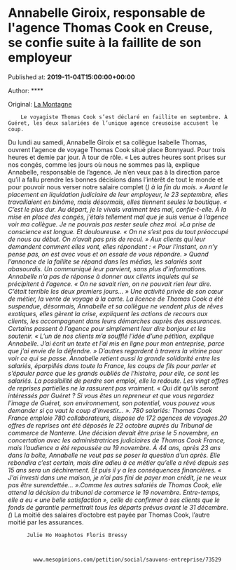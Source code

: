 
# Annabelle Giroix, responsable de l'agence Thomas Cook en Creuse, se confie suite à la faillite de son employeur

Published at: **2019-11-04T15:00:00+00:00**

Author: ****

Original: [La Montagne](https://www.lamontagne.fr/gueret-23000/actualites/annabelle-giroix-responsable-de-l-agence-thomas-cook-en-creuse-se-confie-suite-a-la-faillite-de-son-employeur_13675923/)


        Le voyagiste Thomas Cook s’est déclaré en faillite en septembre. À Guéret, les deux salariées de l’unique agence creusoise accusent le coup.
      
Du lundi au samedi, Annabelle Giroix et sa collègue Isabelle Thomas, ouvrent l’agence de voyage Thomas Cook situé place Bonnyaud. Pour trois heures et demie par jour. À tour de rôle.
« Les autres heures sont prises sur nos congés, comme les jours où nous ne sommes pas là, explique Annabelle, responsable de l’agence. Je n’en veux pas à la direction parce qu’il a fallu prendre les bonnes décisions dans l’intérêt de tout le monde et pour pouvoir nous verser notre salaire complet (*) à la fin du mois. »
Avant le placement en liquidation judiciaire de leur employeur, le 23 septembre, elles travaillaient en binôme, mais désormais, elles tiennent seules la boutique. « C’est le plus dur. Au départ, je le vivais vraiment très mal, confie-t-elle. À la mise en place des congés, j’étais tellement mal que je suis venue à l’agence voir ma collègue. Je ne pouvais pas rester seule chez moi. »La prise de conscience est longue. Et douloureuse. « On ne s’est pas du tout préoccupé de nous au début. On n’avait pas pris de recul. » Aux clients qui leur demandent comment elles vont, elles répondent : « Pour l’instant, on n’y pense pas, on est avec vous et on essaie de vous répondre. »
Quand l’annonce de la faillite se répand dans les médias, les salariés sont abasourdis. Un communiqué leur parvient, sans plus d’informations. Annabelle n’a pas de réponse à donner aux clients inquiets qui se précipitent à l’agence. « On ne savait rien, on ne pouvait rien leur dire. C’était terrible les deux premiers jours… »
Une activité privée de son cœur de métier, la vente de voyage à la carte. La licence de Thomas Cook a été suspendue, désormais, Annabelle et sa collègue ne vendent plus de rêves exotiques, elles gèrent la crise, expliquent les actions de recours aux clients, les accompagnent dans leurs démarches auprès des assurances. Certains passent à l’agence pour simplement leur dire bonjour et les soutenir. « L’un de nos clients m’a soufflé l’idée d’une pétition, explique Annabelle. J’ai écrit un texte et l’ai mis en ligne pour mon entreprise, parce que j’ai envie de la défendre. » D’autres regardent à travers la vitrine pour voir ce qui se passe.
Annabelle retient aussi la grande solidarité entre les salariés, éparpillés dans toute la France, les coups de fils pour parler et s’épauler parce que les grands oubliés de l’histoire, pour elle, ce sont les salariés.
La possibilité de perdre son emploi, elle la redoute. Les vingt offres de reprises partielles ne la rassurent pas vraiment. « Qui dit qu’ils seront intéressés par Guéret ? Si vous êtes un repreneur et que vous regardez l’image de Guéret, son environnement, son potentiel, vous pouvez vous demander si ça vaut le coup d’investir… ».
780 salariés: Thomas Cook France emploie 780 collaborateurs, dispose de 172 agences de voyages.20 offres de reprises ont été déposés le 22 octobre auprès du Tribunal de commerce de Nanterre. Une décision devait être prise le 5 novembre, en concertation avec les administratrices judiciaires de Thomas Cook France, mais l’audience a été repoussée au 19 novembre.
À 44 ans, après 23 ans dans la boîte, Annabelle ne veut pas se poser la question d’un après. Elle rebondira c’est certain, mais dire adieu à ce métier qu’elle a rêvé depuis ses 15 ans sera un déchirement. Et puis il y a les conséquences financières. « J’ai investi dans une maison, je n’ai pas fini de payer mon crédit, je ne veux pas être surendettée… ».Comme les autres salariés de Thomas Cook, elle attend la décision du tribunal de commerce le 19 novembre. Entre-temps, elle a eu « une belle satisfaction », celle de confirmer à ses clients que le fonds de garantie permettrait tous les départs prévus avant le 31 décembre.(*) La moitié des salaires d’octobre est payée par Thomas Cook, l’autre moitié par les assurances.

        
          Julie Ho Hoaphotos Floris Bressy
        
      

            www.mesopinions.com/petition/social/sauvons-entreprise/73529
          
